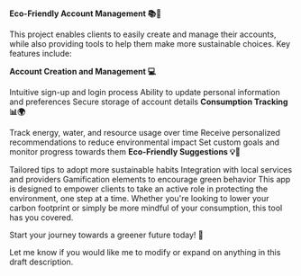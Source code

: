 **Eco-Friendly Account Management 📚🌳**

This project enables clients to easily create and manage their accounts, while also providing tools to help them make more sustainable choices. Key features include:

**Account Creation and Management 💻**

Intuitive sign-up and login process
Ability to update personal information and preferences
Secure storage of account details
**Consumption Tracking 📊🌍**

Track energy, water, and resource usage over time
Receive personalized recommendations to reduce environmental impact
Set custom goals and monitor progress towards them
**Eco-Friendly Suggestions 💡🌳**

Tailored tips to adopt more sustainable habits
Integration with local services and providers
Gamification elements to encourage green behavior
This app is designed to empower clients to take an active role in protecting the environment, one step at a time. Whether you're looking to lower your carbon footprint or simply be more mindful of your consumption, this tool has you covered.

Start your journey towards a greener future today! 🌱

Let me know if you would like me to modify or expand on anything in this draft description.
